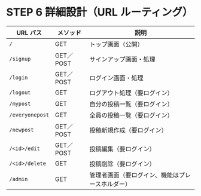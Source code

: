 # STEP 6  詳細設計（URL ルーティング）

| URL パス | メソッド | 説明 |
|-----------|---------|------|
| `/` | GET | トップ画面（公開） |
| `/signup` | GET／POST | サインアップ画面・処理 |
| `/login` | GET／POST | ログイン画面・処理 |
| `/logout` | GET | ログアウト処理（要ログイン） |
| `/mypost` | GET | 自分の投稿一覧（要ログイン） |
| `/everyonepost` | GET | 全員の投稿一覧（要ログイン） |
| `/newpost` | GET／POST | 投稿新規作成（要ログイン） |
| `/<id>/edit` | GET／POST | 投稿編集（要ログイン） |
| `/<id>/delete` | GET | 投稿削除（要ログイン） |
| `/admin` | GET | 管理者画面（要ログイン、機能はプレースホルダー） |
